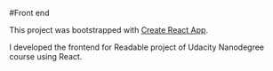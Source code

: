 #Front end

This project was bootstrapped with [Create React App](https://github.com/facebookincubator/create-react-app).

I developed the frontend for Readable project of Udacity Nanodegree course using React.